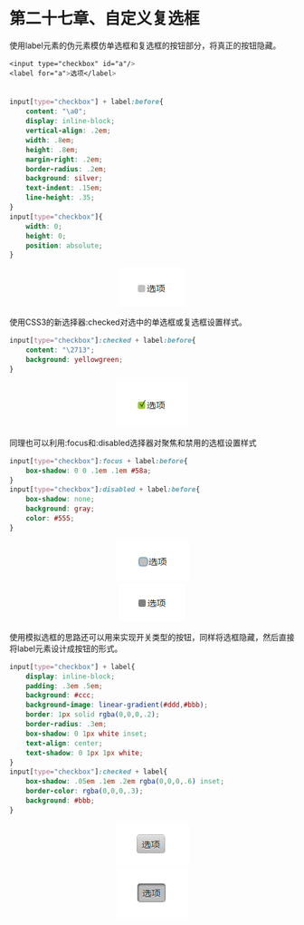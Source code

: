 # 第二十七章、自定义复选框
使用label元素的伪元素模仿单选框和复选框的按钮部分，将真正的按钮隐藏。
```css
<input type="checkbox" id="a"/>
<label for="a">选项</label>


input[type="checkbox"] + label:before{
    content: "\a0";
    display: inline-block;
    vertical-align: .2em;
    width: .8em;
    height: .8em;
    margin-right: .2em;
    border-radius: .2em;
    background: silver;
    text-indent: .15em;
    line-height: .35;
}
input[type="checkbox"]{
    width: 0;
    height: 0;
    position: absolute;
}
```
<div align=center><img src="../../img/css-secret/27/1.png"></div>  

使用CSS3的新选择器:checked对选中的单选框或复选框设置样式。
```css
input[type="checkbox"]:checked + label:before{
    content: "\2713";
    background: yellowgreen;
}
```
<div align=center><img src="../../img/css-secret/27/2.png"></div>  

同理也可以利用:focus和:disabled选择器对聚焦和禁用的选框设置样式
```css
input[type="checkbox"]:focus + label:before{
    box-shadow: 0 0 .1em .1em #58a;
}
input[type="checkbox"]:disabled + label:before{
    box-shadow: none;
    background: gray;
    color: #555;
}
```
<div align=center><img src="../../img/css-secret/27/3.png"></div>  

<div align=center><img src="../../img/css-secret/27/4.png"></div>  

使用模拟选框的思路还可以用来实现开关类型的按钮，同样将选框隐藏，然后直接将label元素设计成按钮的形式。
```css
input[type="checkbox"] + label{
    display: inline-block;
    padding: .3em .5em;
    background: #ccc;
    background-image: linear-gradient(#ddd,#bbb);
    border: 1px solid rgba(0,0,0,.2);
    border-radius: .3em;
    box-shadow: 0 1px white inset;
    text-align: center;
    text-shadow: 0 1px 1px white;
}
input[type="checkbox"]:checked + label{
    box-shadow: .05em .1em .2em rgba(0,0,0,.6) inset;
    border-color: rgba(0,0,0,.3);
    background: #bbb;
}
```
<div align=center><img src="../../img/css-secret/27/5.png"></div>  

<div align=center><img src="../../img/css-secret/27/6.png"></div>  
